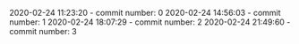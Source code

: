 2020-02-24 11:23:20 - commit number: 0
2020-02-24 14:56:03 - commit number: 1
2020-02-24 18:07:29 - commit number: 2
2020-02-24 21:49:60 - commit number: 3
